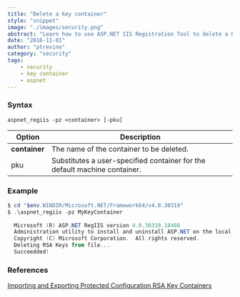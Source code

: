 ```yaml
---
title: "Delete a key container"
style: "snippet"
image: "./images/security.png"
abstract: "Learn how to use ASP.NET IIS Registration Tool to delete a RSA key container."
date: "2016-11-01"
author: "ptrevino"
category: "security"
tags:
    - security
    - key container    
    - aspnet
---
```


<!-- start:abstract -->

### Syntax

```
aspnet_regiis -pz <container> [-pku]
```

| Option         | Description                                                               |
| -------------- | ------------------------------------------------------------------------- |
| **container**  | The name of the container to be deleted.                                 |
| pku            | Substitutes a user-specified container for the default machine container. |

<!-- end:abstract -->

### Example

```powershell
$ cd "$env.WINDIR/Microsoft.NET/Framework64/v4.0.30319"
$ .\aspnet_regiis -pz MyKeyContainer
  
  Microsoft (R) ASP.NET RegIIS version 4.0.30319.18408
  Administration utility to install and uninstall ASP.NET on the local machine.
  Copyright (C) Microsoft Corporation.  All rights reserved.
  Deleting RSA Keys from file...
  Succeedded!
```

### References
[Importing and Exporting Protected Configuration RSA Key Containers](https://msdn.microsoft.com/en-us/library/yxw286t2.aspx)
